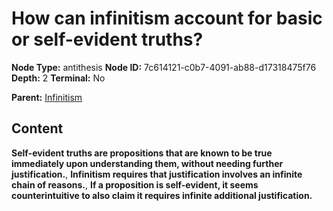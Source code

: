 # How can infinitism account for basic or self-evident truths?

**Node Type:** antithesis
**Node ID:** 7c614121-c0b7-4091-ab88-d17318475f76
**Depth:** 2
**Terminal:** No

**Parent:** [Infinitism](infinitism.md)

## Content

**Self-evident truths are propositions that are known to be true immediately upon understanding them, without needing further justification.**, **Infinitism requires that justification involves an infinite chain of reasons.**, **If a proposition is self-evident, it seems counterintuitive to also claim it requires infinite additional justification.**
